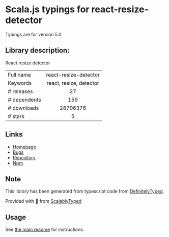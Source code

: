 
# Scala.js typings for react-resize-detector

Typings are for version 5.0

## Library description:
React resize detector

|                    |                 |
| ------------------ | :-------------: |
| Full name          | react-resize-detector |
| Keywords           | react, resize, detector |
| # releases         | 27 |
| # dependents       | 159 |
| # downloads        | 28706376 |
| # stars            | 5 |

## Links
- [Homepage](https://github.com/maslianok/react-resize-detector)
- [Bugs](https://github.com/maslianok/react-resize-detector/issues)
- [Repository](https://github.com/maslianok/react-resize-detector)
- [Npm](https://www.npmjs.com/package/react-resize-detector)
    


## Note
This library has been generated from typescript code from [DefinitelyTyped](https://definitelytyped.org).

Provided with :purple_heart: from [ScalablyTyped](https://github.com/oyvindberg/ScalablyTyped)

## Usage
See [the main readme](../../readme.md) for instructions.


